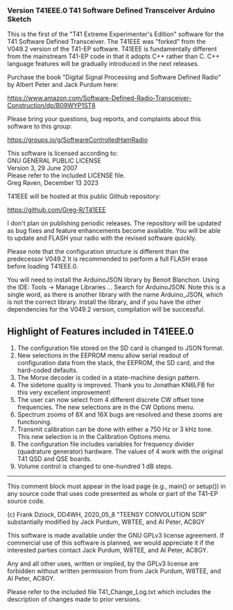 ### Version T41EEE.0 T41 Software Defined Transceiver Arduino Sketch

This is the first of the "T41 Extreme Experimenter's Edition" software for the 
T41 Software Defined Transceiver.  The T41EEE was "forked" from the V049.2 version
of the T41-EP software.  T41EEE is fundamentally different from the mainstream T41-EP
code in that it adopts C++ rather than C.  C++ language features will be gradually
introduced in the next releases.

Purchase the book "Digital Signal Processing and Software Defined Radio" by
Albert Peter and Jack Purdum here:

<https://www.amazon.com/Software-Defined-Radio-Transceiver-Construction/dp/B09WYP1ST8>

Please bring your questions, bug reports, and complaints about this software to this
group:

<https://groups.io/g/SoftwareControlledHamRadio>

This software is licensed according to:  
GNU GENERAL PUBLIC LICENSE  
Version 3, 29 June 2007  
Please refer to the included LICENSE file.  
Greg Raven, December 13 2023  

T41EEE will be hosted at this public Github repository:

<https://github.com/Greg-R/T41EEE>

I don't plan on publishing periodic releases.  The repository will be updated as bug fixes
and feature enhancements become available.  You will be able to update and FLASH your radio
with the revised software quickly.

Please note that the configuration structure is different than the predecessor V049.2
It is recommended to perform a full FLASH erase before loading T41EEE.0.

You will need to install the ArduinoJSON library by Benoit Blanchon.  Using the IDE:
Tools -> Manage Libraries ...
Search for ArduinoJSON.  Note this is a single word, as there is another library
with the name Arduino_JSON, which is not the correct library.  Install the library,
and if you have the other dependencies for the V049.2 version, compilation will be
successful.

## Highlight of Features included in T41EEE.0

1.  The configuration file stored on the SD card is changed to JSON format.
2.  New selections in the EEPROM menu allow serial readout of configuration data
    from the stack, the EEPROM, the SD card, and the hard-coded defaults.
3.  The Morse decoder is coded in a state-machine design pattern.
4.  The sidetone quality is improved.  Thank you to Jonathan KN6LFB for this very
    excellent improvement!
5.  The user can now select from 4 different discrete CW offset tone frequencies.
    The new selections are in the CW Options menu.
6.  Spectrum zooms of 8X and 16X bugs are resolved and these zooms are functioning.
7.  Transmit calibration can be done with either a 750 Hz or 3 kHz tone.  This new
    selection is in the Calibration Options menu.
8.  The configuration file includes variables for frequency divider (quadrature
    generator) hardware.  The values of 4 work with the original T41 QSD and QSE
    boards.
9.  Volume control is changed to one-hundred 1 dB steps.


*********************************************************************************************

  This comment block must appear in the load page (e.g., main() or setup()) in any source code
  that uses code presented as whole or part of the T41-EP source code.

  (c) Frank Dziock, DD4WH, 2020_05_8
  "TEENSY CONVOLUTION SDR" substantially modified by Jack Purdum, W8TEE, and Al Peter, AC8GY

  This software is made available under the GNU GPLv3 license agreement. If commercial use of this
  software is planned, we would appreciate it if the interested parties contact Jack Purdum, W8TEE, 
  and Al Peter, AC8GY.

  Any and all other uses, written or implied, by the GPLv3 license are forbidden without written 
  permission from from Jack Purdum, W8TEE, and Al Peter, AC8GY.

Please refer to the included file T41_Change_Log.txt which includes the description of changes made
to prior versions.